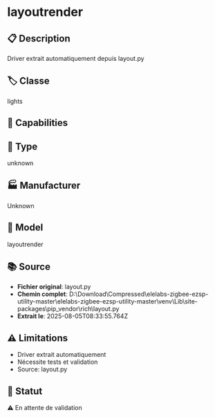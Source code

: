 # layoutrender

## 📋 Description
Driver extrait automatiquement depuis layout.py

## 🏷️ Classe
lights

## 🔧 Capabilities


## 📡 Type
unknown

## 🏭 Manufacturer
Unknown

## 📱 Model
layoutrender

## 📚 Source
- **Fichier original**: layout.py
- **Chemin complet**: D:\Download\Compressed\elelabs-zigbee-ezsp-utility-master\elelabs-zigbee-ezsp-utility-master\venv\Lib\site-packages\pip\_vendor\rich\layout.py
- **Extrait le**: 2025-08-05T08:33:55.764Z

## ⚠️ Limitations
- Driver extrait automatiquement
- Nécessite tests et validation
- Source: layout.py

## 🚀 Statut
⚠️ En attente de validation
